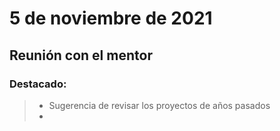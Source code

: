 # 5 de noviembre de 2021
## Reunión con el mentor
### Destacado: 
>- Sugerencia de revisar los proyectos de años pasados
>- 
